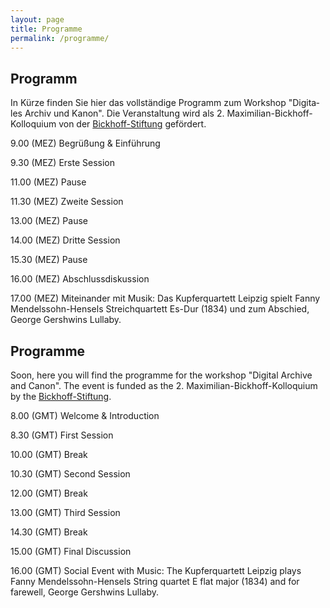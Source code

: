 ```yaml
---
layout: page
title: Programme
permalink: /programme/
---
```


<div class="language-container">
<section lang="de" markdown="1">

# Programm

In Kürze finden Sie hier das vollständige Programm zum Workshop "Digitales Archiv und Kanon".
Die Veranstaltung wird als 2. Maximilian-Bickhoff-Kolloquium von der  <a href="http://www.ku.de/die-ku/stiftungen-und-foerderer/bickhoff-stiftung">Bickhoff-Stiftung</a> gefördert.

9.00 (MEZ) Begrüßung & Einführung

9.30 (MEZ) Erste Session

11.00 (MEZ) Pause

11.30 (MEZ) Zweite Session

13.00 (MEZ) Pause

14.00 (MEZ) Dritte Session

15.30 (MEZ) Pause

16.00 (MEZ) Abschlussdiskussion

17.00 (MEZ) Miteinander mit Musik: Das Kupferquartett Leipzig spielt Fanny Mendelssohn-Hensels Streichquartett Es-Dur (1834) und zum Abschied, George Gershwins Lullaby.


</section>

<section lang="en" markdown="1">

# Programme

Soon, here you will find the programme for the workshop "Digital Archive and Canon".
The event is funded as the 2. Maximilian-Bickhoff-Kolloquium by the <a href="http://www.ku.de/die-ku/stiftungen-und-foerderer/bickhoff-stiftung">Bickhoff-Stiftung</a>.

8.00 (GMT) Welcome & Introduction

8.30 (GMT) First Session

10.00 (GMT) Break

10.30 (GMT) Second Session

12.00 (GMT) Break

13.00 (GMT) Third Session

14.30 (GMT) Break

15.00 (GMT) Final Discussion

16.00 (GMT) Social Event with Music: The Kupferquartett Leipzig plays Fanny Mendelssohn-Hensels String quartet E flat major (1834) and for farewell, George Gershwins Lullaby.


</section>
</div>
